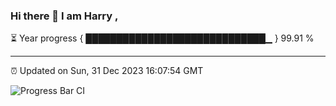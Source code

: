 ### Hi there 👋 I am Harry , 

⏳ Year progress { █████████████████████████████▁ } 99.91 %

---

⏰ Updated on Sun, 31 Dec 2023 16:07:54 GMT

![Progress Bar CI](https://github.com/duykhang68/duykhang68/workflows/Progress%20Bar%20CI/badge.svg)
